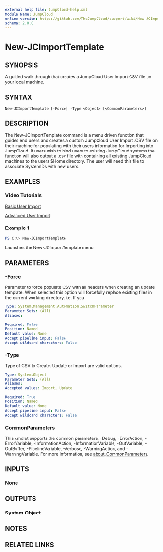 ```yaml
---
external help file: JumpCloud-help.xml
Module Name: JumpCloud
online version: https://github.com/TheJumpCloud/support/wiki/New-JCImportTemplate
schema: 2.0.0
---
```


# New-JCImportTemplate

## SYNOPSIS
A guided walk through that creates a JumpCloud User Import CSV file on your local machine.

## SYNTAX

```
New-JCImportTemplate [-Force] -Type <Object> [<CommonParameters>]
```

## DESCRIPTION
The New-JCImportTemplate command is a menu driven function that guides end users and creates a custom JumpCloud User Import .CSV file on their machine for populating with their users information for Importing into JumpCloud.
If users wish to bind users to existing JumpCloud systems the function will also output a .csv file with containing all existing JumpCloud machines to the users $Home directory. The user will need this file to associate SystemIDs with new users.

## EXAMPLES

### Video Tutorials

[Basic User Import](https://youtu.be/WSE5_uGYcIc)

[Advanced User Import](https://youtu.be/L2hP-XtUJH8)

### Example 1
```powershell
PS C:\> New-JCImportTemplate
```

Launches the New-JCImportTemplate menu

## PARAMETERS

### -Force
Parameter to force populate CSV with all headers when creating an update template. When selected this option will forcefully replace existing files in the current working directory. i.e. If you

```yaml
Type: System.Management.Automation.SwitchParameter
Parameter Sets: (All)
Aliases:

Required: False
Position: Named
Default value: None
Accept pipeline input: False
Accept wildcard characters: False
```

### -Type
Type of CSV to Create. Update or Import are valid options.

```yaml
Type: System.Object
Parameter Sets: (All)
Aliases:
Accepted values: Import, Update

Required: True
Position: Named
Default value: None
Accept pipeline input: False
Accept wildcard characters: False
```

### CommonParameters
This cmdlet supports the common parameters: -Debug, -ErrorAction, -ErrorVariable, -InformationAction, -InformationVariable, -OutVariable, -OutBuffer, -PipelineVariable, -Verbose, -WarningAction, and -WarningVariable. For more information, see [about_CommonParameters](http://go.microsoft.com/fwlink/?LinkID=113216).

## INPUTS

### None

## OUTPUTS

### System.Object
## NOTES

## RELATED LINKS
